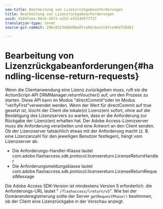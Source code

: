 ```yaml
---
seo-title: Bearbeitung von Lizenzrückgabeanforderungen
title: Bearbeitung von Lizenzrückgabeanforderungen
uuid: d184faea-88cb-44f3-a253-e5314d577f17
translation-type: tm+mt
source-git-commit: 29bc8323460d9be0fce66cbea7c6fce46df20d61

---
```



# Bearbeitung von Lizenzrückgabeanforderungen{#handling-license-return-requests}

Wenn die Clientanwendung eine Lizenz zurückgeben muss, ruft sie die ActionScript-API DRMManager.returnVoucher() auf, um den Prozess zu starten. Diese API kann im Modus &quot;directCommit&quot;oder im Modus &quot;verifyFirst&quot;verwendet werden. Wenn der Wert für directCommit auf true gesetzt ist, löscht der Client die lokale(n) Lizenz(en) sofort, ohne auf die Bestätigung des Lizenzservers zu warten, dass er die Anforderung zur Rückgabe der Lizenz(en) erhalten hat. Der Adobe Access-Lizenzserver muss die Anforderung verarbeiten und eine Antwort an den Client senden. Ob der Lizenzserver tatsächlich etwas mit der Anforderung macht (z. B. eine Lizenzanzahl für den jeweiligen Benutzer festlegen), hängt vom Lizenzserver ab.

* Die Anforderungs-Handler-Klasse lautet com.adobe.flashaccess.sdk.protocol.licensereturn.LicenseReturnHandler
* Die Anforderungsmeldungsklasse lautet com.adobe.flashaccess.sdk.protocol.licensereturn.LicenseReturnRequestMessage

Die Adobe Access SDK-Version ist mindestens Version 5 erforderlich. die Anforderungs-URL lautet &quot; `/flashaccess/lreturn/v5`&quot;. Wie bei der Domänenderegistrierung sollte der Server `getRequestPhase()` bestimmen, ob der Client eine Lizenzrückgabe in der Vorschau anzeigt.
